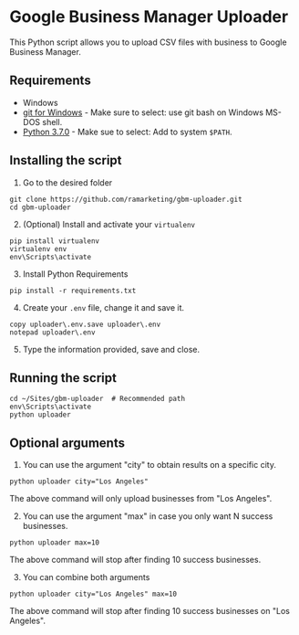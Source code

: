 # Google Business Manager Uploader

This Python script allows you to upload CSV files with business to Google Business Manager.

## Requirements
* Windows
* [git for Windows](https://github.com/git-for-windows/git/releases/download/v2.18.0.windows.1/Git-2.18.0-64-bit.exe) - Make sure to select: use git bash on Windows MS-DOS shell.
* [Python 3.7.0](https://www.python.org/downloads/release/python-370/) - Make sue to select: Add to system `$PATH`.

## Installing the script
1. Go to the desired folder
```shell
git clone https://github.com/ramarketing/gbm-uploader.git
cd gbm-uploader
```

2. (Optional) Install and activate your `virtualenv`
```shell
pip install virtualenv
virtualenv env
env\Scripts\activate
```

3. Install Python Requirements
```shell
pip install -r requirements.txt
```

4. Create your `.env` file, change it and save it.
```shell
copy uploader\.env.save uploader\.env
notepad uploader\.env
```

5. Type the information provided, save and close.

## Running the script

```shell
cd ~/Sites/gbm-uploader  # Recommended path
env\Scripts\activate
python uploader
```

## Optional arguments
1. You can use the argument "city" to obtain results on a specific city.

```shell
python uploader city="Los Angeles"
```

The above command will only upload businesses from "Los Angeles".

2. You can use the argument "max" in case you only want N success businesses.

```shell
python uploader max=10
```

The above command will stop after finding 10 success businesses.

3. You can combine both arguments

```shell
python uploader city="Los Angeles" max=10
```

The above command will stop after finding 10 success businesses on "Los Angeles".
